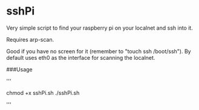 # sshPi

Very simple script to find your raspberry pi on your localnet and ssh into it.

Requires arp-scan.

Good if you have no screen for it (remember to "touch ssh /boot/ssh"). By default uses eth0 as the interface for scanning the localnet.

###Usage

'''

chmod +x sshPi.sh
./sshPi.sh

'''
